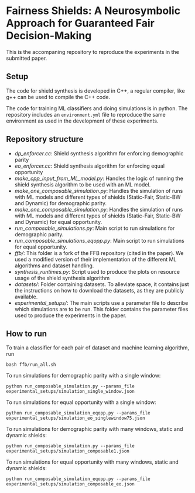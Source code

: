 # Fairness Shields: A Neurosymbolic Approach for Guaranteed Fair Decision-Making

This is the accompaning repository to reproduce the experiments in the submitted paper. 

## Setup
The code for shield synthesis is developed in C++, a regular compiler, like g++ can be used to compile the C++ code.

The code for training ML classifiers and doing simulations is in python. The repository includes an `environment.yml` file to reproduce the same environment as used in the development of these experiments.

## Repository structure
- *dp_enforcer.cc*: Shield synthesis algorithm for enforcing demographic parity
- *eo_enforcer.cc*: Shield synthesis algorithm for enforcing equal opportunity
- *make_cpp_input_from_ML_model.py*: Handles the logic of running the shield synthesis algorithm to be used with an ML model.
- *make_one_composable_simulation.py*: Handles the simulation of runs with ML models and different types of shields (Static-Fair, Static-BW and Dynamic) for demographic parity.
- *make_one_composable_simulation.py*: Handles the simulation of runs with ML models and different types of shields (Static-Fair, Static-BW and Dynamic) for equal opportunity.
- *run_composable_simulations.py*: Main script to run simulations for demographic parity. 
- *run_composable_simulations_eqopp.py*: Main script to run simulations for equal opportunity.
- *ffb/*: This folder is a fork of the FFB repository (cited in the paper). We used a modified version of their implementation of the different ML algorithms and dataset handling.
- *synthesis_runtimes.py*: Script used to produce the plots on resource usage of the shield synthesis algorithm
- *datasets/*: Folder containing datasets. To alleviate space, it contains just the instructions on how to download the datasets, as they are publicly available.
- *experimental_setups/*: The main scripts use a parameter file to describe which simulations are to be run. This folder contains the parameter files used to produce the experiments in the paper.


## How to run

To train a classifier for each pair of dataset and machine learning algorithm, run 
```
bash ffb/run_all.sh
```

To run simulations for demographic parity with a single window:
```
python run_composable_simulation.py --params_file experimental_setups/simulation_single_window.json
```

To run simulations for equal opportunity with a single window:
```
python run_composable_simulation_eqopp.py --params_file experimental_setups/simulation_eo_singlewindow75.json
```

To run simulations for demographic parity with many windows, static and dynamic shields:
```
python run_composable_simulation.py --params_file experimental_setups/simulation_composable1.json
```

To run simulations for equal opportunity with many windows, static and dynamic shields:
```
python run_composable_simulation_eqopp.py --params_file experimental_setups/simulation_composable_eo.json
```

